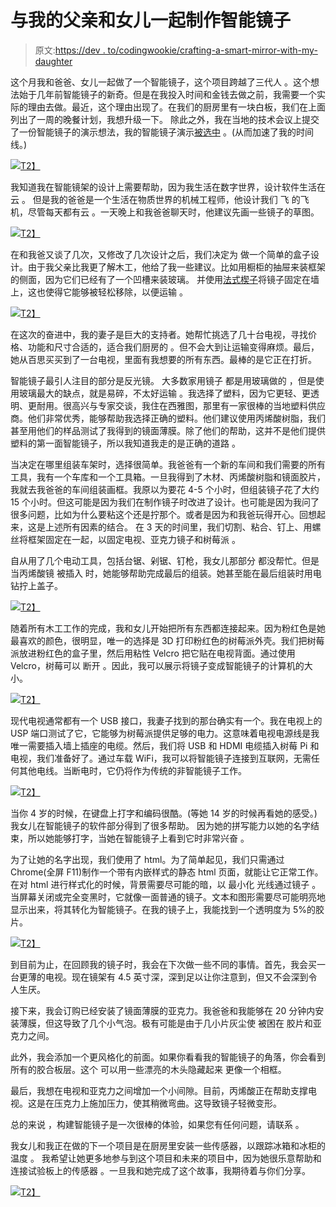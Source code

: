 # 与我的父亲和女儿一起制作智能镜子

> 原文:[https://dev . to/codingwookie/crafting-a-smart-mirror-with-my-daughter](https://dev.to/codingwcookie/crafting-a-smart-mirror-with-my-dad-anddaughter)

这个月我和爸爸、女儿一起做了一个智能镜子，这个项目跨越了三代人 。这个想法始于几年前智能镜子的新奇。但是在我投入时间和金钱去做之前，我需要一个实际的理由去做。最近，这个理由出现了。在我们的厨房里有一块白板，我们在上面列出了一周的晚餐计划，我想升级一下。 除此之外，我在当地的技术会议上提交了一份智能镜子的演示想法，我的智能镜子演示[被选中](https://seattle.codecamp.us/Session/Details/217) 。(从而加速了我的时间线。)

[![](../Images/259f46962cfa7764553d480cf0c4d440.png)T2】](https://res.cloudinary.com/practicaldev/image/fetch/s--_O8R5EEf--/c_limit%2Cf_auto%2Cfl_progressive%2Cq_auto%2Cw_880/https://codingwithcookie.com/wp-content/uploads/2017/08/IMG_5604-1.png)

我知道我在智能镜架的设计上需要帮助，因为我生活在数字世界，设计软件生活在云 。 但是我的爸爸是一个生活在物质世界的机械工程师，他设计我们 飞 的飞机，尽管每天都有云 。一天晚上和我爸爸聊天时，他建议先画一些镜子的草图。

[![](../Images/90f4d7eb35f4840a80972fbd8b71827d.png)T2】](https://res.cloudinary.com/practicaldev/image/fetch/s--zYQO4hBl--/c_limit%2Cf_auto%2Cfl_progressive%2Cq_auto%2Cw_880/https://codingwithcookie.com/wp-content/uploads/2017/08/IMG_5255-e1503120308978.jpg)

在和我爸又谈了几次，又修改了几次设计之后，我们决定为 做一个简单的盒子设计。由于我父亲比我更了解木工，他给了我一些建议。比如用橱柜的抽屉来装框架的侧面，因为它们已经有了一个凹槽来装玻璃。 并使用[法式楔子](https://en.wikipedia.org/wiki/French_cleat)将镜子固定在墙上，这也使得它能够被轻松移除，以便运输 。

[![](../Images/cd55fe90cb14e6e36f165370adf7b112.png)T2】](https://res.cloudinary.com/practicaldev/image/fetch/s--J4RxBSfZ--/c_limit%2Cf_auto%2Cfl_progressive%2Cq_auto%2Cw_880/https://codingwithcookie.com/wp-content/uploads/2017/08/Box-Design.jpg)

在这次的奋进中，我的妻子是巨大的支持者。她帮忙挑选了几十台电视，寻找价格、功能和尺寸合适的，适合我们厨房的 。但不会大到让运输变得麻烦。最后，她从百思买买到了一台电视，里面有我想要的所有东西。最棒的是它正在打折。

智能镜子最引人注目的部分是反光镜。 大多数家用镜子 都是用玻璃做的 ，但是使用玻璃最大的缺点，就是易碎，不太好运输 。我选择了塑料，因为它更轻、更透明、更耐用。很高兴与专家交谈，我住在西雅图，那里有一家很棒的当地塑料供应商。他们非常优秀，能够帮助我选择正确的塑料。他们建议使用丙烯酸树脂，我们甚至用他们的样品测试了我得到的镜面薄膜。除了他们的帮助，这并不是他们提供塑料的第一面智能镜子，所以我知道我走的是正确的道路 。

当决定在哪里组装车架时，选择很简单。我爸爸有一个新的车间和我们需要的所有工具，我有一个车库和一个工具箱。一旦我得到了木材、丙烯酸树脂和镜面胶片，我就去我爸爸的车间组装画框。我原以为要花 4-5 个小时，但组装镜子花了大约 15 个小时。但这可能是因为我们在制作镜子时改进了设计。也可能是因为我问了很多问题，比如为什么要粘这个还是拧那个。或者是因为和我爸玩得开心。回想起来，这是上述所有因素的结合。 在 3 天的时间里，我们切割、粘合、钉上、用螺丝将框架固定在一起，以固定电视、亚克力镜子和树莓派 。

自从用了几个电动工具，包括台锯、剁锯、钉枪，我女儿那部分 都没帮忙。但是当丙烯酸镜 被插入 时，她能够帮助完成最后的组装。她甚至能在最后组装时用电钻拧上盖子。

[![](../Images/85d3d5bfdeeb11befedb97c7241e27b3.png)T2】](https://res.cloudinary.com/practicaldev/image/fetch/s--TiWqXhqP--/c_limit%2Cf_auto%2Cfl_progressive%2Cq_auto%2Cw_880/https://codingwithcookie.com/wp-content/uploads/2017/08/IMG_5416-e1503121444596.jpg)

随着所有木工工作的完成，我和女儿开始把所有东西都连接起来。因为粉红色是她最喜欢的颜色，很明显，唯一的选择是 3D 打印粉红色的树莓派外壳。我们把树莓派放进粉红色的盒子里，然后用粘性 Velcro 把它贴在电视背面。通过使用 Velcro，树莓可以 断开 。因此，我可以展示将镜子变成智能镜子的计算机的大小。

[![](../Images/0c7a65b4fd9c71c783e048d33e58a7ef.png)T2】](https://res.cloudinary.com/practicaldev/image/fetch/s--feY2Km6M--/c_limit%2Cf_auto%2Cfl_progressive%2Cq_auto%2Cw_880/https://codingwithcookie.com/wp-content/uploads/2017/08/IMG_5344.jpg)

现代电视通常都有一个 USB 接口，我妻子找到的那台确实有一个。我在电视上的 USP 端口测试了它，它能够为树莓派提供足够的电力。这意味着电视电源线是我唯一需要插入墙上插座的电缆。然后，我们将 USB 和 HDMI 电缆插入树莓 Pi 和电视，我们准备好了。通过车载 WiFi，我可以将智能镜子连接到互联网，无需任何其他电线。当断电时，它仍将作为传统的非智能镜子工作。

[![](../Images/256a35d42b0358d5f4129b08b0da5534.png)T2】](https://res.cloudinary.com/practicaldev/image/fetch/s--OQfodUrV--/c_limit%2Cf_auto%2Cfl_progressive%2Cq_auto%2Cw_880/https://codingwithcookie.com/wp-content/uploads/2017/08/IMG_5529.jpg)

当你 4 岁的时候，在键盘上打字和编码很酷。(等她 14 岁的时候再看她的感受。)我女儿在智能镜子的软件部分得到了很多帮助。 因为她的拼写能力以她的名字结束，所以她能够打字，当她在智能镜子上看到它时非常兴奋 。

为了让她的名字出现，我们使用了 html。为了简单起见，我们只需通过 Chrome(全屏 F11)制作一个带有内嵌样式的静态 html 页面，就能让它正常工作。 在对 html 进行样式化的时候，背景需要尽可能的暗，以 最小化 光线通过镜子 。当屏幕关闭或完全变黑时，它就像一面普通的镜子。文本和图形需要尽可能明亮地显示出来，将其转化为智能镜子。在我的镜子上，我能找到一个透明度为 5%的胶片。

[![](../Images/10ce420dd5307666372c13f3c2bafce1.png)T2】](https://res.cloudinary.com/practicaldev/image/fetch/s--W8uYmUBV--/c_limit%2Cf_auto%2Cfl_progressive%2Cq_auto%2Cw_880/https://codingwithcookie.com/wp-content/uploads/2017/08/IMG_5463-e1503122234543.jpg)

到目前为止，在回顾我的镜子时，我会在下次做一些不同的事情。首先，我会买一台更薄的电视。现在镜架有 4.5 英寸深，深到足以让你注意到，但又不会深到令人生厌。

接下来，我会订购已经安装了镜面薄膜的亚克力。我爸爸和我能够在 20 分钟内安装薄膜，但这导致了几个小气泡。极有可能是由于几小片灰尘使 被困在 胶片和亚克力之间。

此外，我会添加一个更风格化的前面。如果你看看我的智能镜子的角落，你会看到所有的胶合板层。这个 可以用一些漂亮的木头隐藏起来 更像一个相框。

最后，我想在电视和亚克力之间增加一个小间隙。目前，丙烯酸正在帮助支撑电视。这是在压克力上施加压力，使其稍微弯曲。这导致镜子轻微变形。

总的来说 ，构建智能镜子是一次很棒的体验，如果您有任何问题，请联系 。

我女儿和我正在做的下一个项目是在厨房里安装一些传感器，以跟踪冰箱和冰柜的温度 。 我希望让她更多地参与到这个项目和未来的项目中，因为她很乐意帮助和连接试验板上的传感器 。一旦我和她完成了这个故事，我期待着与你们分享。

[![](../Images/c777a884e26d857a118930aaad67574c.png)T2】](https://res.cloudinary.com/practicaldev/image/fetch/s--SnoPFXe1--/c_limit%2Cf_auto%2Cfl_progressive%2Cq_auto%2Cw_880/https://codingwithcookie.com/wp-content/uploads/2017/08/IMG_5601-e1503122167826.jpg)